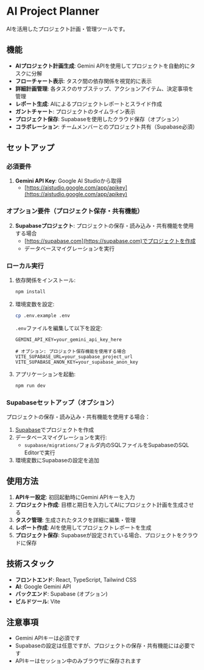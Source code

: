 # AI Project Planner

AIを活用したプロジェクト計画・管理ツールです。

## 機能

- **AIプロジェクト計画生成**: Gemini APIを使用してプロジェクトを自動的にタスクに分解
- **フローチャート表示**: タスク間の依存関係を視覚的に表示
- **詳細計画管理**: 各タスクのサブステップ、アクションアイテム、決定事項を管理
- **レポート生成**: AIによるプロジェクトレポートとスライド作成
- **ガントチャート**: プロジェクトのタイムライン表示
- **プロジェクト保存**: Supabaseを使用したクラウド保存（オプション）
- **コラボレーション**: チームメンバーとのプロジェクト共有（Supabase必須）

## セットアップ

### 必須要件

1. **Gemini API Key**: Google AI Studioから取得
   - [https://aistudio.google.com/app/apikey](https://aistudio.google.com/app/apikey)

### オプション要件（プロジェクト保存・共有機能）

2. **Supabaseプロジェクト**: プロジェクトの保存・読み込み・共有機能を使用する場合
   - [https://supabase.com](https://supabase.com)でプロジェクトを作成
   - データベースマイグレーションを実行

### ローカル実行

1. 依存関係をインストール:
   ```bash
   npm install
   ```

2. 環境変数を設定:
   ```bash
   cp .env.example .env
   ```
   
   `.env`ファイルを編集して以下を設定:
   ```
   GEMINI_API_KEY=your_gemini_api_key_here
   
   # オプション: プロジェクト保存機能を使用する場合
   VITE_SUPABASE_URL=your_supabase_project_url
   VITE_SUPABASE_ANON_KEY=your_supabase_anon_key
   ```

3. アプリケーションを起動:
   ```bash
   npm run dev
   ```

### Supabaseセットアップ（オプション）

プロジェクトの保存・読み込み・共有機能を使用する場合：

1. [Supabase](https://supabase.com)でプロジェクトを作成
2. データベースマイグレーションを実行:
   - `supabase/migrations/`フォルダ内のSQLファイルをSupabaseのSQL Editorで実行
3. 環境変数にSupabaseの設定を追加

## 使用方法

1. **APIキー設定**: 初回起動時にGemini APIキーを入力
2. **プロジェクト作成**: 目標と期日を入力してAIにプロジェクト計画を生成させる
3. **タスク管理**: 生成されたタスクを詳細に編集・管理
4. **レポート作成**: AIを使用してプロジェクトレポートを生成
5. **プロジェクト保存**: Supabaseが設定されている場合、プロジェクトをクラウドに保存

## 技術スタック

- **フロントエンド**: React, TypeScript, Tailwind CSS
- **AI**: Google Gemini API
- **バックエンド**: Supabase (オプション)
- **ビルドツール**: Vite

## 注意事項

- Gemini APIキーは必須です
- Supabaseの設定は任意ですが、プロジェクトの保存・共有機能には必要です
- APIキーはセッション中のみブラウザに保存されます